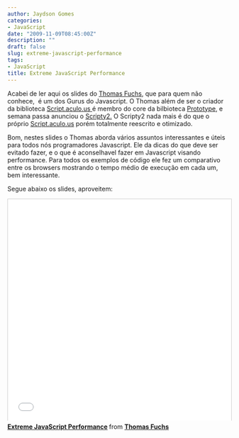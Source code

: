 ```yaml
---
author: Jaydson Gomes
categories:
- JavaScript
date: "2009-11-09T08:45:00Z"
description: ""
draft: false
slug: extreme-javascript-performance
tags:
- JavaScript
title: Extreme JavaScript Performance
---
```


Acabei de ler aqui os slides do [Thomas Fuchs](http://mir.aculo.us/), que para quem não conhece,  é um dos Gurus do Javascript.
O Thomas além de ser o criador da biblioteca [Script.aculo.us ](http://script.aculo.us/)é membro do core da bilbioteca [Prototype](http://www.prototypejs.org/), e semana passa anunciou o [Scripty2.](http://scripty2.com/)
O Scripty2 nada mais é do que o próprio [Script.aculo.us](http://script.aculo.us/) porém totalmente reescrito e otimizado.

Bom, nestes slides o Thomas aborda vários assuntos interessantes e úteis para todos nós programadores Javascript.
Ele da dicas do que deve ser evitado fazer, e o que é aconselhavel fazer em Javascript visando performance.
Para todos os exemplos de código ele fez um comparativo entre os browsers mostrando o tempo médio de execução em cada um, bem interessante.

Segue abaixo os slides, aproveitem:
<iframe src="//www.slideshare.net/slideshow/embed_code/2449719" width="100%" height="500" frameborder="0" marginwidth="0" marginheight="0" scrolling="no" style="border:1px solid #CCC; border-width:1px 1px 0; margin-bottom:5px; max-width: 100%;" allowfullscreen> </iframe> <div style="margin-bottom:5px"> <strong> <a href="https://www.slideshare.net/madrobby/extreme-javascript-performance" title="Extreme JavaScript Performance" target="_blank">Extreme JavaScript Performance</a> </strong> from <strong><a href="http://www.slideshare.net/madrobby" target="_blank">Thomas Fuchs</a></strong> </div>


